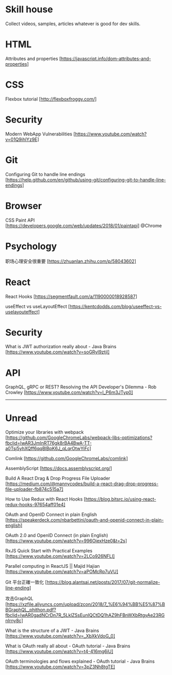 # Skill house
Collect videos, samples, articles whatever is good for dev skills.

# HTML
Attributes and properties [https://javascript.info/dom-attributes-and-properties]

# CSS
Flexbox tutorial [http://flexboxfroggy.com/]

# Security
Modern WebApp Vulnerabilities [https://www.youtube.com/watch?v=01Q9ihlYz9E]

# Git
Configuring Git to handle line endings [https://help.github.com/en/github/using-git/configuring-git-to-handle-line-endings]

# Browser
CSS Paint API [https://developers.google.com/web/updates/2018/01/paintapi] @Chrome

# Psychology
职场心理安全很重要 [https://zhuanlan.zhihu.com/p/58043602]

# React
React Hooks [https://segmentfault.com/a/1190000018928587]

useEffect vs useLayoutEffect [https://kentcdodds.com/blog/useeffect-vs-uselayouteffect]

# Security
What is JWT authorization really about - Java Brains [https://www.youtube.com/watch?v=soGRyl9ztjI]


# API
GraphQL, gRPC or REST? Resolving the API Developer's Dilemma - Rob Crowley [https://www.youtube.com/watch?v=l_P6m3JTyp0]

------
# Unread
Optimize your libraries with webpack [https://github.com/GoogleChromeLabs/webpack-libs-optimizations?fbclid=IwAR3JmInRT76gk8rBA4BwA-TT-a0Tsj5yhXQff6qqBlBpK6J_qLqrOtwYiFc]

Comlink [https://github.com/GoogleChromeLabs/comlink]

AssemblyScript [https://docs.assemblyscript.org/]

Build A React Drag & Drop Progress File Uploader [https://medium.com/@mannycodes/build-a-react-drag-drop-progress-file-uploader-fb874c515a7]

How to Use Redux with React Hooks [https://blog.bitsrc.io/using-react-redux-hooks-97654aff01e4]

OAuth and OpenID Connect in plain English [https://speakerdeck.com/nbarbettini/oauth-and-openid-connect-in-plain-english]

OAuth 2.0 and OpenID Connect (in plain English) [https://www.youtube.com/watch?v=996OiexHze0&t=2s]

RxJS Quick Start with Practical Examples [https://www.youtube.com/watch?v=2LCo926NFLI]

Parallel computing in ReactJS || Majid Hajian [https://www.youtube.com/watch?v=aPOMcRp7uVU]

Git 平台正確一致化 [https://blog.alantsai.net/posts/2017/07/git-normalize-line-ending]

攻击GraphQL [https://xzfile.aliyuncs.com/upload/zcon/2018/7_%E6%94%BB%E5%87%BBGraphQL_phithon.pdf?fbclid=IwAR0gadNCrDn7R_5LklZSsEunIQCtDQ1hAZ9hFBnWXbRtgyAe23RGnIrny8c]

What is the structure of a JWT - Java Brains [https://www.youtube.com/watch?v=_XbXkVdoG_0]

What is OAuth really all about - OAuth tutorial - Java Brains [https://www.youtube.com/watch?v=t4-416mg6iU]

OAuth terminologies and flows explained - OAuth tutorial - Java Brains [https://www.youtube.com/watch?v=3pZ3Nh8tgTE]
